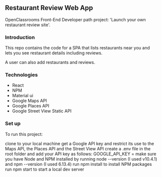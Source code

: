 ## Restaurant Review Web App
OpenClassrooms Front-End Developer path project: 'Launch your own restaurant review site'.

### Introduction
This repo contains the code for a SPA that lists restaurants near you and lets you see restaurant details including reviews. 

A user can also add restaurants and reviews.

### Technologies
- React
- NPM
- Material ui
- Google Maps API
- Google Places API
- Google Street View Static API

### Set up
To run this project:

clone to your local machine
get a Google API key and restrict its use to the Maps API, the Places API and the Street View API
create a .env file in the root folder and add your API key as follows: GOOGLE_API_KEY = <YOUR-KEY>
make sure you have Node and NPM installed by running node --version (I used v10.4.1) and npm --version (I used 6.13.4)
run npm install to install NPM packages
run npm start to start a local dev server
